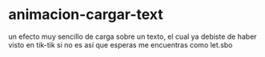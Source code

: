 # animacion-cargar-text
un efecto muy sencillo de carga sobre un texto, el cual ya debiste de haber visto en tik-tik si no es así que esperas me encuentras como let.sbo
